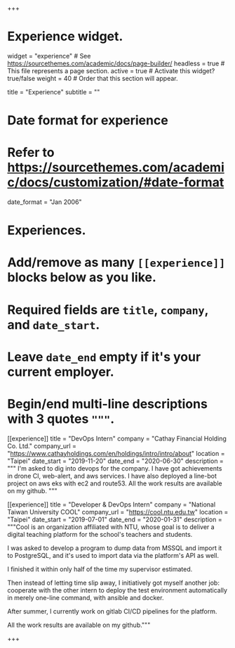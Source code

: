 +++
# Experience widget.
widget = "experience"  # See https://sourcethemes.com/academic/docs/page-builder/
headless = true  # This file represents a page section.
active = true  # Activate this widget? true/false
weight = 40  # Order that this section will appear.

title = "Experience"
subtitle = ""

# Date format for experience
#   Refer to https://sourcethemes.com/academic/docs/customization/#date-format
date_format = "Jan 2006"

# Experiences.
#   Add/remove as many `[[experience]]` blocks below as you like.
#   Required fields are `title`, `company`, and `date_start`.
#   Leave `date_end` empty if it's your current employer.
#   Begin/end multi-line descriptions with 3 quotes `"""`.
[[experience]]
  title = "DevOps Intern"
  company = "Cathay Financial Holding Co. Ltd."
  company_url = "https://www.cathayholdings.com/en/holdings/intro/intro/about"
  location = "Taipei"
  date_start = "2019-11-20"
  date_end = "2020-06-30"
  description = """
  I'm asked to dig into devops for the company. I have got achievements in drone CI, web-alert, and aws services. I have also deployed a line-bot project on aws eks with ec2 and route53.
  All the work results are available on my github.
  """

[[experience]]
  title = "Developer & DevOps Intern"
  company = "National Taiwan University COOL"
  company_url = "https://cool.ntu.edu.tw"
  location = "Taipei"
  date_start = "2019-07-01"
  date_end = "2020-01-31"
  description = """Cool is an organization affiliated with NTU, whose goal is to deliver a digital teaching platform for the school's teachers and students.

I was asked to develop a program to dump data from MSSQL and import it to PostgreSQL, and it's used to import data via the platform's API as well.

I finished it within only half of the time my supervisor estimated.

Then instead of letting time slip away, I initiatively got myself another job: cooperate with the other intern to deploy the test environment automatically in merely one-line command, with ansible and docker.

After summer, I currently work on gitlab CI/CD pipelines for the platform.

All the work results are available on my github."""

+++
